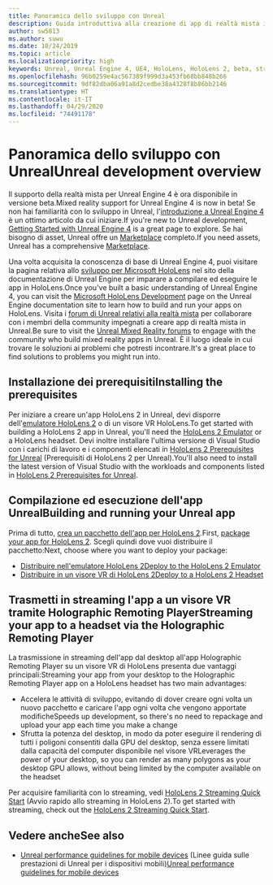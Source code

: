 ```yaml
---
title: Panoramica dello sviluppo con Unreal
description: Guida introduttiva alla creazione di app di realtà mista in Unreal.
author: sw5813
ms.author: suwu
ms.date: 10/24/2019
ms.topic: article
ms.localizationpriority: high
keywords: Unreal, Unreal Engine 4, UE4, HoloLens, HoloLens 2, beta, streaming, controllo remoto, realtà mista, sviluppo, guida introduttiva, nuovo progetto, emulatore, documentazione
ms.openlocfilehash: 96b0259e4ac567389f999d3a453fb68bb848b266
ms.sourcegitcommit: 9df82dba06a91a8d2cedbe38a4328f8b86bb2146
ms.translationtype: HT
ms.contentlocale: it-IT
ms.lasthandoff: 04/29/2020
ms.locfileid: "74491178"
---
```

# <a name="unreal-development-overview"></a><span data-ttu-id="f4b5f-104">Panoramica dello sviluppo con Unreal</span><span class="sxs-lookup"><span data-stu-id="f4b5f-104">Unreal development overview</span></span>

<span data-ttu-id="f4b5f-105">Il supporto della realtà mista per Unreal Engine 4 è ora disponibile in versione beta.</span><span class="sxs-lookup"><span data-stu-id="f4b5f-105">Mixed reality support for Unreal Engine 4 is now in beta!</span></span> <span data-ttu-id="f4b5f-106">Se non hai familiarità con lo sviluppo in Unreal, l'<a href="https://docs.unrealengine.com//GettingStarted/index.html" target="_blank">introduzione a Unreal Engine 4</a> è un ottimo articolo da cui iniziare.</span><span class="sxs-lookup"><span data-stu-id="f4b5f-106">If you're new to Unreal development, <a href="https://docs.unrealengine.com//GettingStarted/index.html" target="_blank">Getting Started with Unreal Engine 4</a> is a great page to explore.</span></span> <span data-ttu-id="f4b5f-107">Se hai bisogno di asset, Unreal offre un <a href="https://www.unrealengine.com/marketplace//store" target="_blank">Marketplace</a> completo.</span><span class="sxs-lookup"><span data-stu-id="f4b5f-107">If you need assets, Unreal has a comprehensive <a href="https://www.unrealengine.com/marketplace//store" target="_blank">Marketplace</a>.</span></span> 

<span data-ttu-id="f4b5f-108">Una volta acquisita la conoscenza di base di Unreal Engine 4, puoi visitare la pagina relativa allo <a href="https://docs.unrealengine.com//Platforms/AR/HoloLens2/index.html" target="_blank">sviluppo per Microsoft HoloLens</a> nel sito della documentazione di Unreal Engine per imparare a compilare ed eseguire le app in HoloLens.</span><span class="sxs-lookup"><span data-stu-id="f4b5f-108">Once you've built a basic understanding of Unreal Engine 4, you can visit the <a href="https://docs.unrealengine.com//Platforms/AR/HoloLens2/index.html" target="_blank">Microsoft HoloLens Development</a> page on the Unreal Engine documentation site to learn how to build and run your apps on HoloLens.</span></span> <span data-ttu-id="f4b5f-109">Visita i <a href="https://forums.unrealengine.com/development-discussion/vr-ar-development" target="_blank">forum di Unreal relativi alla realtà mista</a> per collaborare con i membri della community impegnati a creare app di realtà mista in Unreal.</span><span class="sxs-lookup"><span data-stu-id="f4b5f-109">Be sure to visit the <a href="https://forums.unrealengine.com/development-discussion/vr-ar-development" target="_blank">Unreal Mixed Reality forums</a> to engage with the community who build mixed reality apps in Unreal.</span></span> <span data-ttu-id="f4b5f-110">È il luogo ideale in cui trovare le soluzioni ai problemi che potresti incontrare.</span><span class="sxs-lookup"><span data-stu-id="f4b5f-110">It's a great place to find solutions to problems you might run into.</span></span>

## <a name="installing-the-prerequisites"></a><span data-ttu-id="f4b5f-111">Installazione dei prerequisiti</span><span class="sxs-lookup"><span data-stu-id="f4b5f-111">Installing the prerequisites</span></span>

<span data-ttu-id="f4b5f-112">Per iniziare a creare un'app HoloLens 2 in Unreal, devi disporre dell'[emulatore HoloLens 2](using-the-hololens-emulator.md) o di un visore VR HoloLens.</span><span class="sxs-lookup"><span data-stu-id="f4b5f-112">To get started with building a HoloLens 2 app in Unreal, you'll need the [HoloLens 2 Emulator](using-the-hololens-emulator.md) or a HoloLens headset.</span></span> <span data-ttu-id="f4b5f-113">Devi inoltre installare l'ultima versione di Visual Studio con i carichi di lavoro e i componenti elencati in <a href="https://docs.unrealengine.com//Platforms/AR/HoloLens2/Prerequisites/index.html" target="_blank">HoloLens 2 Prerequisites for Unreal</a> (Prerequisiti di HoloLens 2 per Unreal).</span><span class="sxs-lookup"><span data-stu-id="f4b5f-113">You'll also need to install the latest version of Visual Studio with the workloads and components listed in <a href="https://docs.unrealengine.com//Platforms/AR/HoloLens2/Prerequisites/index.html" target="_blank">HoloLens 2 Prerequisites for Unreal</a>.</span></span>

## <a name="building-and-running-your-unreal-app"></a><span data-ttu-id="f4b5f-114">Compilazione ed esecuzione dell'app Unreal</span><span class="sxs-lookup"><span data-stu-id="f4b5f-114">Building and running your Unreal app</span></span>

<span data-ttu-id="f4b5f-115">Prima di tutto, <a href="https://docs.unrealengine.com//Platforms/AR/HoloLens2/HowTo/PackageApp/index.html" target="_blank">crea un pacchetto dell'app per HoloLens 2</a>.</span><span class="sxs-lookup"><span data-stu-id="f4b5f-115">First, <a href="https://docs.unrealengine.com//Platforms/AR/HoloLens2/HowTo/PackageApp/index.html" target="_blank">package your app for HoloLens 2</a>.</span></span> <span data-ttu-id="f4b5f-116">Scegli quindi dove vuoi distribuire il pacchetto:</span><span class="sxs-lookup"><span data-stu-id="f4b5f-116">Next, choose where you want to deploy your package:</span></span>
* <span data-ttu-id="f4b5f-117"><a href="https://docs.unrealengine.com//Platforms/AR/HoloLens2/QuickStartEmulator/index.html" target="_blank">Distribuire nell'emulatore HoloLens 2</a></span><span class="sxs-lookup"><span data-stu-id="f4b5f-117"><a href="https://docs.unrealengine.com//Platforms/AR/HoloLens2/QuickStartEmulator/index.html" target="_blank">Deploy to the HoloLens 2 Emulator</a></span></span>
* <span data-ttu-id="f4b5f-118"><a href="https://docs.unrealengine.com//Platforms/AR/HoloLens2/QuickStartDevice/index.html" target="_blank">Distribuire in un visore VR di HoloLens 2</a></span><span class="sxs-lookup"><span data-stu-id="f4b5f-118"><a href="https://docs.unrealengine.com//Platforms/AR/HoloLens2/QuickStartDevice/index.html" target="_blank">Deploy to a HoloLens 2 Headset</a></span></span>

## <a name="streaming-your-app-to-a-headset-via-the-holographic-remoting-player"></a><span data-ttu-id="f4b5f-119">Trasmetti in streaming l'app a un visore VR tramite Holographic Remoting Player</span><span class="sxs-lookup"><span data-stu-id="f4b5f-119">Streaming your app to a headset via the Holographic Remoting Player</span></span>

<span data-ttu-id="f4b5f-120">La trasmissione in streaming dell'app dal desktop all'app Holographic Remoting Player su un visore VR di HoloLens presenta due vantaggi principali:</span><span class="sxs-lookup"><span data-stu-id="f4b5f-120">Streaming your app from your desktop to the Holographic Remoting Player app on a HoloLens headset has two main advantages:</span></span> 
* <span data-ttu-id="f4b5f-121">Accelera le attività di sviluppo, evitando di dover creare ogni volta un nuovo pacchetto e caricare l'app ogni volta che vengono apportate modifiche</span><span class="sxs-lookup"><span data-stu-id="f4b5f-121">Speeds up development, so there's no need to repackage and upload your app each time you make a change</span></span>
* <span data-ttu-id="f4b5f-122">Sfrutta la potenza del desktop, in modo da poter eseguire il rendering di tutti i poligoni consentiti dalla GPU del desktop, senza essere limitati dalla capacità del computer disponibile nel visore VR</span><span class="sxs-lookup"><span data-stu-id="f4b5f-122">Leverages the power of your desktop, so you can render as many polygons as your desktop GPU allows, without being limited by the computer available on the headset</span></span>

<span data-ttu-id="f4b5f-123">Per acquisire familiarità con lo streaming, vedi <a href="https://docs.unrealengine.com//Platforms/AR/HoloLens2/QuickStartStreaming/index.html" target="_blank">HoloLens 2 Streaming Quick Start</a>[]() (Avvio rapido allo streaming in HoloLens 2).</span><span class="sxs-lookup"><span data-stu-id="f4b5f-123">To get started with streaming, check out the <a href="https://docs.unrealengine.com//Platforms/AR/HoloLens2/QuickStartStreaming/index.html" target="_blank">HoloLens 2 Streaming Quick Start</a>[]().</span></span>

## <a name="see-also"></a><span data-ttu-id="f4b5f-124">Vedere anche</span><span class="sxs-lookup"><span data-stu-id="f4b5f-124">See also</span></span>
* <span data-ttu-id="f4b5f-125"><a href="https://docs.unrealengine.com//Platforms/Mobile/Performance/index.html" target="_blank">Unreal performance guidelines for mobile devices</a> (Linee guida sulle prestazioni di Unreal per i dispositivi mobili)</span><span class="sxs-lookup"><span data-stu-id="f4b5f-125"><a href="https://docs.unrealengine.com//Platforms/Mobile/Performance/index.html" target="_blank">Unreal performance guidelines for mobile devices</a></span></span>
